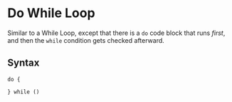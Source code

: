 # Do While Loop

Similar to a While Loop, except that there is a `do` code block that runs *first*, and then the `while` condition gets checked afterward.


## Syntax

```
do {

} while ()
```

